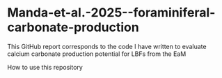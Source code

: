 # Manda-et-al.-2025--foraminiferal-carbonate-production
This GitHub report corresponds to the code I have written to evaluate calcium carbonate production potential for LBFs from the EaM

How to use this repository



